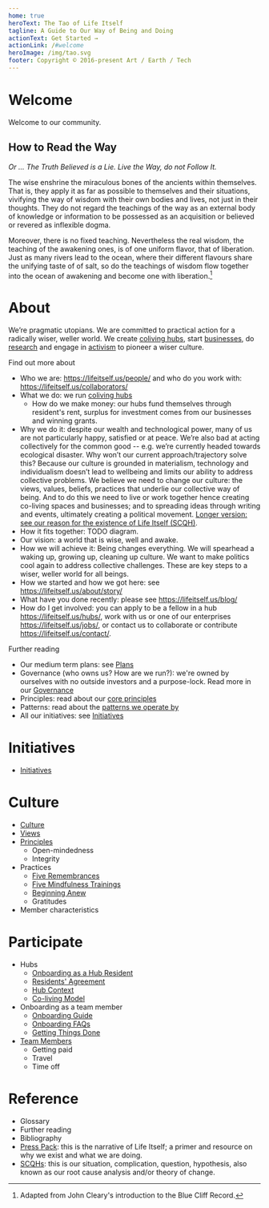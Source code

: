 ```yaml
---
home: true
heroText: The Tao of Life Itself
tagline: A Guide to Our Way of Being and Doing
actionText: Get Started →
actionLink: /#welcome
heroImage: /img/tao.svg
footer: Copyright © 2016-present Art / Earth / Tech
---
```


# Welcome

Welcome to our community.

## How to Read the Way

*Or ... The Truth Believed is a Lie. Live the Way, do not Follow It.*

The wise enshrine the miraculous bones of the ancients within themselves. That is, they apply it as far as possible to themselves and their situations, vivifying the way of wisdom with their own bodies and lives, not just in their thoughts. They do not regard the teachings of the way as an external body of knowledge or information to be possessed as an acquisition or believed or revered as inflexible dogma.

Moreover, there is no fixed teaching. Nevertheless the real wisdom, the teaching of the awakening ones, is of one uniform flavor, that of liberation. Just as many rivers lead to the ocean, where their different flavours share the unifying taste of of salt, so do the teachings of wisdom flow together into the ocean of awakening and become one with liberation.[^1]

[^1]: Adapted from John Cleary's introduction to the Blue Cliff Record.

# About

We’re pragmatic utopians. We are committed to practical action for a radically wiser, weller world. We create [coliving hubs][hubs], start [businesses][], do [research][] and engage in [activism][] to pioneer a wiser culture.

[hubs]: https://lifeitself.us/hubs/
[businesses]: https://lifeitself.us/businesses/
[research]: https://lifeitself.us/institute/
[activism]: https://lifeitself.us/activism/
[scqh]: /scqh/

Find out more about

* Who we are: https://lifeitself.us/people/ and who do you work with: https://lifeitself.us/collaborators/
* What we do: we run [coliving hubs][hubs]
  * How do we make money: our hubs fund themselves through resident's rent, surplus for investment comes from our businesses and winning grants.
* Why we do it: despite our wealth and technological power, many of us are not particularly happy, satisfied or at peace. We’re also bad at acting collectively for the common good -- e.g. we’re currently headed towards ecological disaster. Why won’t our current approach/trajectory solve this? Because our culture is grounded in materialism, technology and individualism doesn’t lead to wellbeing and limits our ability to address collective problems. We believe we need to change our culture: the views, values, beliefs, practices that underlie our collective way of being. And to do this we need to live or work together hence creating co-living spaces and businesses; and to spreading ideas through writing and events, ultimately creating a political movement. [Longer version: see our reason for the existence of Life Itself (SCQH)][scqh].
* How it fits together: TODO diagram.
* Our vision: a world that is wise, well and awake.
* How we will achieve it: Being changes everything. We will spearhead a waking up, growing up, cleaning up culture. We want to make politics cool again to address collective challenges. These are key steps to a wiser, weller world for all beings.
* How we started and how we got here: see https://lifeitself.us/about/story/
* What have you done recently: please see https://lifeitself.us/blog/
* How do I get involved: you can apply to be a fellow in a hub https://lifeitself.us/hubs/, work with us or one of our enterprises https://lifeitself.us/jobs/, or contact us to collaborate or contribute https://lifeitself.us/contact/.

Further reading

* Our medium term plans: see [Plans](/plans/)
* Governance (who owns us? How are we run?): we're owned by ourselves with no outside investors and a purpose-lock. Read more in our [Governance](/governance/)
* Principles: read about our [core principles](/principles/)
* Patterns: read about the [patterns we operate by](/patterns/)
* All our initiatives: see [Initiatives](/initiatives/)

# Initiatives

* [Initiatives](/initiatives/)

# Culture

* [Culture](/culture/)
* [Views](/views/)
* [Principles](/principles/)
  * Open-mindedness
  * Integrity
* Practices
  * [Five Remembrances](/five-remembrances/)
  * [Five Mindfulness Trainings](/five-mindfulness-trainings/)
  * [Beginning Anew](/beginning-anew/)
  * Gratitudes
* Member characteristics

# Participate
* Hubs
  * [Onboarding as a Hub Resident](/hubs)
  * [Residents' Agreement](/hubs/agreement/)
  * [Hub Context](/context)
  * [Co-living Model](/coliving/)
* Onboarding as a team member
  * [Onboarding Guide](/onboarding/)
  * [Onboarding FAQs](/onboarding-faq/)
  * [Getting Things Done](/getting-things-done/)
* [Team Members](/working-with-us/)
  * Getting paid
  * Travel
  * Time off

# Reference

* Glossary
* Further reading
* Bibliography
* [Press Pack](/press/): this is the narrative of Life Itself; a primer and resource on why we exist and what we are doing.
* [SCQHs](/scqh/): this is our situation, complication, question, hypothesis, also known as our root cause analysis and/or theory of change.

